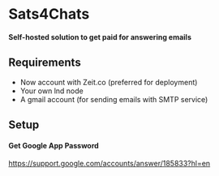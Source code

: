 # Sats4Chats
#### Self-hosted solution to get paid for answering emails

## Requirements
- Now account with Zeit.co (preferred for deployment)
- Your own lnd node 
- A gmail account (for sending emails with SMTP service)

## Setup

#### Get Google App Password
https://support.google.com/accounts/answer/185833?hl=en